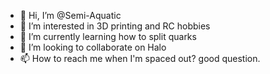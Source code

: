 - 👋 Hi, I’m @Semi-Aquatic
- 👀 I’m interested in 3D printing and RC hobbies
- 🌱 I’m currently learning how to split quarks
- 💞️ I’m looking to collaborate on Halo
- 📫 How to reach me when I'm spaced out? good question.

<!---
Semi-Aquatic/Semi-Aquatic is a ✨ special ✨ repository because its `README.md` (this file) appears on your GitHub profile.
You can click the Preview link to take a look at your changes.
--->
